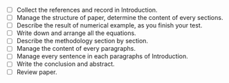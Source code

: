 - [ ] Collect the references and record in Introduction.
- [ ] Manage the structure of paper, determine the content of every sections.
- [ ] Describe the result of numerical example, as you finish your test.
- [ ] Write down and arrange all the equations.
- [ ] Describe the methodology section by section.
- [ ] Manage the content of every paragraphs.
- [ ] Manage every sentence in each paragraphs of Introduction.
- [ ] Write the conclusion and abstract.
- [ ] Review paper.
